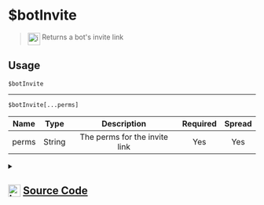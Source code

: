# $botInvite
> <img align="top" src="https://upload.wikimedia.org/wikipedia/commons/thumb/e/e4/Infobox_info_icon.svg/160px-Infobox_info_icon.svg.png?20150409153300" alt="image" width="25" height="auto"> Returns a bot's invite link
## Usage
```
$botInvite
```
---
```
$botInvite[...perms]
```
| Name | Type | Description | Required | Spread
| :---: | :---: | :---: | :---: | :---: |
perms | String | The perms for the invite link | Yes | Yes
<details>
<summary>
    
## <img align="top" src="https://cdn4.iconfinder.com/data/icons/iconsimple-logotypes/512/github-512.png" alt="image" width="25" height="auto">  [Source Code](https://github.com/tryforge/ForgeScript-V2/blob/main/src/native/botInvite.ts)
    
</summary>
    
```ts
import { OAuth2Scopes, PermissionFlagsBits, PermissionsString } from "discord.js"
import { ArgType, NativeFunction, Return } from "../structures"

export default new NativeFunction({
    name: "$botInvite",
    version: "1.0.0",
    description: "Returns a bot's invite link",
    brackets: false,
    unwrap: true,
    args: [
        {
            name: "perms",
            description: "The perms for the invite link",
            rest: true,
            type: ArgType.String,
            required: true
        }
    ],
    execute(ctx, [ perms ]) {
        return Return.success(ctx.client.generateInvite({
            scopes: [ OAuth2Scopes.Bot ],
            permissions: perms as PermissionsString[] || [ "Administrator" ]
        }))
    },
})
```
    
</details>